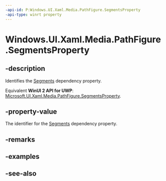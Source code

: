 ```yaml
---
-api-id: P:Windows.UI.Xaml.Media.PathFigure.SegmentsProperty
-api-type: winrt property
---
```


<!-- Property syntax
public Windows.UI.Xaml.DependencyProperty SegmentsProperty { get; }
-->

# Windows.UI.Xaml.Media.PathFigure.SegmentsProperty

## -description
Identifies the [Segments](pathfigure_segments.md) dependency property.

Equivalent **WinUI 2 API for UWP**: [Microsoft.UI.Xaml.Media.PathFigure.SegmentsProperty](/windows/winui/api/microsoft.ui.xaml.media.pathfigure.segmentsproperty).

## -property-value
The identifier for the [Segments](pathfigure_segments.md) dependency property.

## -remarks

## -examples

## -see-also
